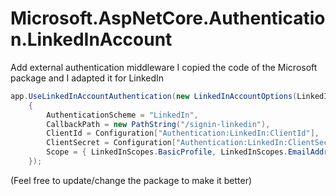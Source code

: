 # Microsoft.AspNetCore.Authentication.LinkedInAccount
Add external authentication middleware
I copied the code of the Microsoft package and I adapted it for LinkedIn

```csharp
app.UseLinkedInAccountAuthentication(new LinkedInAccountOptions(LinkedInFields.All)
    {
        AuthenticationScheme = "LinkedIn",
        CallbackPath = new PathString("/signin-linkedin"),
        ClientId = Configuration["Authentication:LinkedIn:ClientId"],
        ClientSecret = Configuration["Authentication:LinkedIn:ClientSecret"],
        Scope = { LinkedInScopes.BasicProfile, LinkedInScopes.EmailAddress }
    });
```
(Feel free to update/change the package to make it better)
